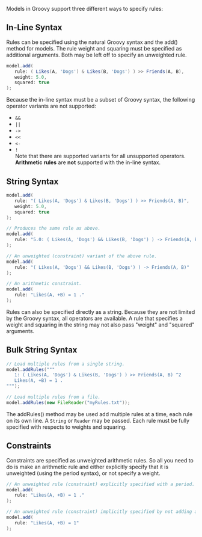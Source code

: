 Models in Groovy support three different ways to specify rules:

## In-Line Syntax
Rules can be specified using the natural Groovy syntax and the add() method for models.
The rule weight and squaring must be specified as additional arguments.
Both may be left off to specify an unweighted rule.
```groovy
model.add(
   rule: ( Likes(A, 'Dogs') & Likes(B, 'Dogs') ) >> Friends(A, B),
   weight: 5.0,
   squared: true
);
```

Because the in-line syntax must be a subset of Groovy syntax, the following operator variants are not supported:
- `&&`
- `||`
- `->`
- `<<`
- `<-`
- `!`  
Note that there are supported variants for all unsupported operators.
**Arithmetic rules** are **not** supported with the in-line syntax.

## String Syntax
```groovy
model.add(
   rule: "( Likes(A, 'Dogs') & Likes(B, 'Dogs') ) >> Friends(A, B)",
   weight: 5.0,
   squared: true
);

// Produces the same rule as above.
model.add(
   rule: "5.0: ( Likes(A, 'Dogs') && Likes(B, 'Dogs') ) -> Friends(A, B) ^2"
);

// An unweighted (constraint) variant of the above rule.
model.add(
   rule: "( Likes(A, 'Dogs') && Likes(B, 'Dogs') ) -> Friends(A, B)"
);

// An arithmetic constraint.
model.add(
   rule: "Likes(A, +B) = 1 ."
);
```

Rules can also be specified directly as a string.
Because they are not limited by the Groovy syntax, all operators are available.
A rule that specifies a weight and squaring in the string may not also pass "weight" and "squared" arguments.

## Bulk String Syntax
```groovy
// Load multiple rules from a single string.
model.addRules("""
   1: ( Likes(A, 'Dogs') & Likes(B, 'Dogs') ) >> Friends(A, B) ^2
   Likes(A, +B) = 1 .
""");

// Load multiple rules from a file.
model.addRules(new FileReader("myRules.txt"));
```

The addRules() method may be used add multiple rules at a time, each rule on its own line.
A `String` or `Reader` may be passed.
Each rule must be fully specified with respects to weights and squaring.

## Constraints
Constraints are specified as unweighted arithmetic rules.
So all you need to do is make an arithmetic rule and either explicitly specify that it is unweighted (using the period syntax), or not specify a weight.

```groovy
// An unweighted rule (constraint) explicitly specified with a period.
model.add(
   rule: "Likes(A, +B) = 1 ."
);

// An unweighted rule (constraint) implicitly specified by not adding a weight.
model.add(
   rule: "Likes(A, +B) = 1"
);